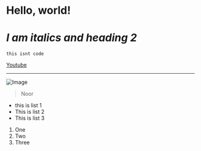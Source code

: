 # **Hello, world!**

# *I am italics and heading 2*

```
this isnt code
```

[Youtube](https://youtube.com)

---

![Image](https://media.discordapp.net/attachments/1155387332778786887/1224834795092312255/IMG_1408.jpg?ex=661eef4b&is=660c7a4b&hm=107337fbc593fd123f054cebabe84c53a5df1c3b8dd3816ea0e217d3e430cb8a&=&format=webp&width=596&height=794)

> Noor

* this is list 1
* This is list 2
* This is list 3

1. One
2. Two
3. Three
